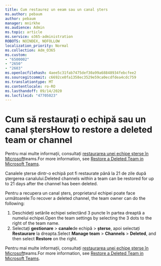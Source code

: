 ```yaml
---
title: Cum restaurez un eeam sau un canal șters
ms.author: pebaum
author: pebaum
manager: mnirkhe
ms.audience: Admin
ms.topic: article
ms.service: o365-administration
ROBOTS: NOINDEX, NOFOLLOW
localization_priority: Normal
ms.collection: Adm_O365
ms.custom:
- "6500002"
- "2650"
- "2603"
ms.openlocfilehash: 4aee5c31fab7475def30a99a68848934febcfee2
ms.sourcegitcommit: c6692ce0fa1358ec3529e59ca0ecdfdea4cdc759
ms.translationtype: MT
ms.contentlocale: ro-RO
ms.lasthandoff: 09/14/2020
ms.locfileid: "47705023"
---
```

# <a name="how-to-restore-a-deleted-team-or-channel"></a><span data-ttu-id="bd900-102">Cum să restaurați o echipă sau un canal șters</span><span class="sxs-lookup"><span data-stu-id="bd900-102">How to restore a deleted team or channel</span></span>

<span data-ttu-id="bd900-103">Pentru mai multe informații, consultați [restaurarea unei echipe șterse în Microsoft](https://blogs.technet.microsoft.com/skypehybridguy/2017/07/23/restoring-a-deleted-team-in-microsoft-teams)teams.</span><span class="sxs-lookup"><span data-stu-id="bd900-103">For more information, see [Restore a Deleted Team in Microsoft Teams](https://blogs.technet.microsoft.com/skypehybridguy/2017/07/23/restoring-a-deleted-team-in-microsoft-teams).</span></span>

<span data-ttu-id="bd900-104">Canalele șterse dintr-o echipă pot fi restaurate până la 21 de zile după ștergerea canalului.</span><span class="sxs-lookup"><span data-stu-id="bd900-104">Deleted channels within a team can be restored for up to 21 days after the channel has been deleted.</span></span>

<span data-ttu-id="bd900-105">Pentru a recupera un canal șters, proprietarul echipei poate face următoarele:</span><span class="sxs-lookup"><span data-stu-id="bd900-105">To recover a deleted channel, the team owner can do the following:</span></span>

1. <span data-ttu-id="bd900-106">Deschideți setările echipei selectând 3 puncte în partea dreaptă a numelui echipei.</span><span class="sxs-lookup"><span data-stu-id="bd900-106">Open the team settings by selecting the 3 dots to the right of the team name.</span></span>
2. <span data-ttu-id="bd900-107">Selectați **gestionare**  >  **canale**de echipă  >  **șterse**, apoi selectați **Restaurare** la dreapta.</span><span class="sxs-lookup"><span data-stu-id="bd900-107">Select **Manage team** > **Channels** > **Deleted**, and then select **Restore** on the right.</span></span>

<span data-ttu-id="bd900-108">Pentru mai multe informații, consultați [restaurarea unei echipe șterse în Microsoft](https://blogs.technet.microsoft.com/skypehybridguy/2017/07/23/restoring-a-deleted-team-in-microsoft-teams)teams.</span><span class="sxs-lookup"><span data-stu-id="bd900-108">For more information, see [Restore a Deleted Team in Microsoft Teams](https://blogs.technet.microsoft.com/skypehybridguy/2017/07/23/restoring-a-deleted-team-in-microsoft-teams).</span></span>